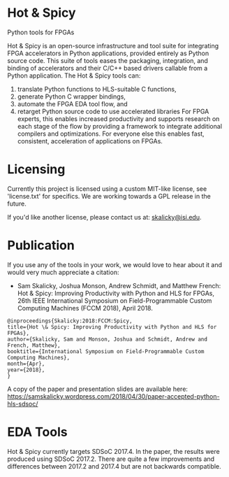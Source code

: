 # Hot & Spicy
Python tools for FPGAs

Hot & Spicy is an open-source infrastructure and tool suite for integrating FPGA accelerators in Python applications, provided entirely as Python source code. This suite of tools eases the packaging, integration, and binding of accelerators and their C/C++ based drivers callable from a Python application. The Hot & Spicy tools can: 
1. translate Python functions to HLS-suitable C functions, 
2. generate Python C wrapper bindings, 
3. automate the FPGA EDA tool flow, and 
4. retarget Python source code to use accelerated libraries
For FPGA experts, this enables increased productivity and supports research on each stage of the flow by providing a framework to integrate additional compilers and optimizations. For everyone else this enables fast, consistent, acceleration of applications on FPGAs. 

# Licensing
Currently this project is licensed using a custom MIT-like license, see 'license.txt' for specifics. We are working towards a GPL release in the future. 

If you'd like another license, please contact us at: skalicky@isi.edu. 

# Publication

If you use any of the tools in your work, we would love to hear about it and would very much appreciate a citation:

- Sam Skalicky, Joshua Monson, Andrew Schmidt, and Matthew French: Hot & Spicy: Improving Productivity with Python and HLS for FPGAs, 26th IEEE International Symposium on Field-Programmable Custom Computing Machines (FCCM 2018), April 2018.

```
@inproceedings{Skalicky:2018:FCCM:Spicy,
title={Hot \& Spicy: Improving Productivity with Python and HLS for FPGAs},
author={Skalicky, Sam and Monson, Joshua and Schmidt, Andrew and French, Matthew},
booktitle={International Symposium on Field-Programmable Custom Computing Machines},
month={Apr},
year={2018},
}
```

A copy of the paper and presentation slides are available here: https://samskalicky.wordpress.com/2018/04/30/paper-accepted-python-hls-sdsoc/

# EDA Tools

Hot & Spicy currently targets SDSoC 2017.4. In the paper, the results were produced using SDSoC 2017.2. There are quite a few improvements and differences between 2017.2 and 2017.4 but are not backwards compatible.
